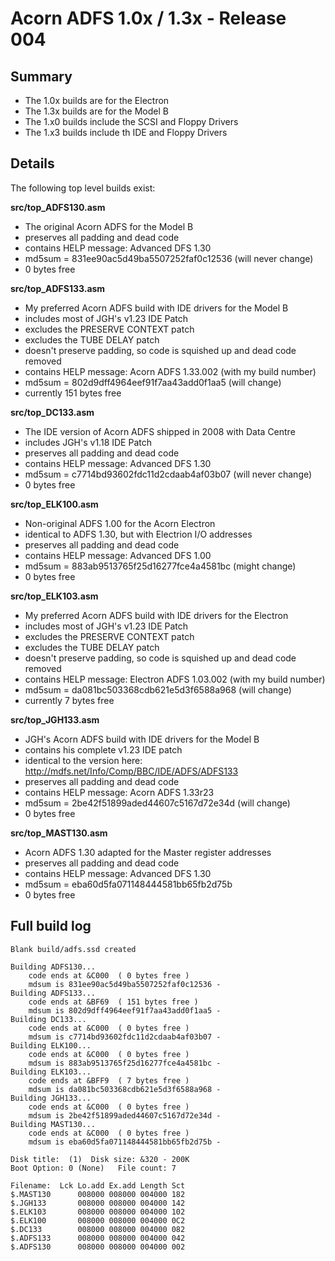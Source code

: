 # Acorn ADFS 1.0x / 1.3x - Release 004

## Summary

* The 1.0x builds are for the Electron
* The 1.3x builds are for the Model B
* The 1.x0 builds include the SCSI and Floppy Drivers
* The 1.x3 builds include th IDE and Floppy Drivers

## Details

The following top level builds exist:

__src/top_ADFS130.asm__

* The original Acorn ADFS for the Model B
* preserves all padding and dead code
* contains HELP message: Advanced DFS 1.30
* md5sum = 831ee90ac5d49ba5507252faf0c12536 (will never change)
* 0 bytes free

__src/top_ADFS133.asm__

* My preferred Acorn ADFS build with IDE drivers for the Model B
* includes most of JGH's v1.23 IDE Patch
* excludes the PRESERVE CONTEXT patch
* excludes the TUBE DELAY patch
* doesn't preserve padding, so code is squished up and dead code removed
* contains HELP message: Acorn ADFS 1.33.002 (with my build number)
* md5sum = 802d9dff4964eef91f7aa43add0f1aa5 (will change)
* currently 151 bytes free

__src/top_DC133.asm__

* The IDE version of Acorn ADFS shipped in 2008 with Data Centre
* includes JGH's v1.18 IDE Patch
* preserves all padding and dead code
* contains HELP message: Advanced DFS 1.30
* md5sum = c7714bd93602fdc11d2cdaab4af03b07 (will never change)
* 0 bytes free

__src/top_ELK100.asm__

* Non-original ADFS 1.00 for the Acorn Electron
* identical to ADFS 1.30, but with Electrion I/O addresses
* preserves all padding and dead code
* contains HELP message: Advanced DFS 1.00
* md5sum = 883ab9513765f25d16277fce4a4581bc (might change)
* 0 bytes free

__src/top_ELK103.asm__

* My preferred Acorn ADFS build with IDE drivers for the Electron
* includes most of JGH's v1.23 IDE Patch
* excludes the PRESERVE CONTEXT patch
* excludes the TUBE DELAY patch
* doesn't preserve padding, so code is squished up and dead code removed
* contains HELP message: Electron ADFS 1.03.002 (with my build number)
* md5sum = da081bc503368cdb621e5d3f6588a968 (will change)
* currently 7 bytes free

__src/top_JGH133.asm__

* JGH's Acorn ADFS build with IDE drivers for the Model B
* contains his complete v1.23 IDE patch
* identical to the version here: http://mdfs.net/Info/Comp/BBC/IDE/ADFS/ADFS133
* preserves all padding and dead code
* contains HELP message: Acorn ADFS 1.33r23
* md5sum = 2be42f51899aded44607c5167d72e34d (will change)
* 0 bytes free

__src/top_MAST130.asm__

* Acorn ADFS 1.30 adapted for the Master register addresses
* preserves all padding and dead code
* contains HELP message: Advanced DFS 1.30
* md5sum = eba60d5fa071148444581bb65fb2d75b
* 0 bytes free

## Full build log
```
Blank build/adfs.ssd created

Building ADFS130...
    code ends at &C000  ( 0 bytes free )
    mdsum is 831ee90ac5d49ba5507252faf0c12536 -
Building ADFS133...
    code ends at &BF69  ( 151 bytes free )
    mdsum is 802d9dff4964eef91f7aa43add0f1aa5 -
Building DC133...
    code ends at &C000  ( 0 bytes free )
    mdsum is c7714bd93602fdc11d2cdaab4af03b07 -
Building ELK100...
    code ends at &C000  ( 0 bytes free )
    mdsum is 883ab9513765f25d16277fce4a4581bc -
Building ELK103...
    code ends at &BFF9  ( 7 bytes free )
    mdsum is da081bc503368cdb621e5d3f6588a968 -
Building JGH133...
    code ends at &C000  ( 0 bytes free )
    mdsum is 2be42f51899aded44607c5167d72e34d -
Building MAST130...
    code ends at &C000  ( 0 bytes free )
    mdsum is eba60d5fa071148444581bb65fb2d75b -

Disk title:  (1)  Disk size: &320 - 200K
Boot Option: 0 (None)   File count: 7

Filename:  Lck Lo.add Ex.add Length Sct
$.MAST130      008000 008000 004000 182
$.JGH133       008000 008000 004000 142
$.ELK103       008000 008000 004000 102
$.ELK100       008000 008000 004000 0C2
$.DC133        008000 008000 004000 082
$.ADFS133      008000 008000 004000 042
$.ADFS130      008000 008000 004000 002
```
